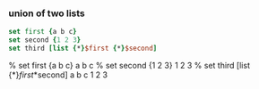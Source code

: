 ### union of two lists

```tcl
set first {a b c}
set second {1 2 3}
set third [list {*}$first {*}$second]
```

% set first {a b c}
a b c
% set second {1 2 3}
1 2 3
% set third [list {*}$first {*}$second]
a b c 1 2 3
